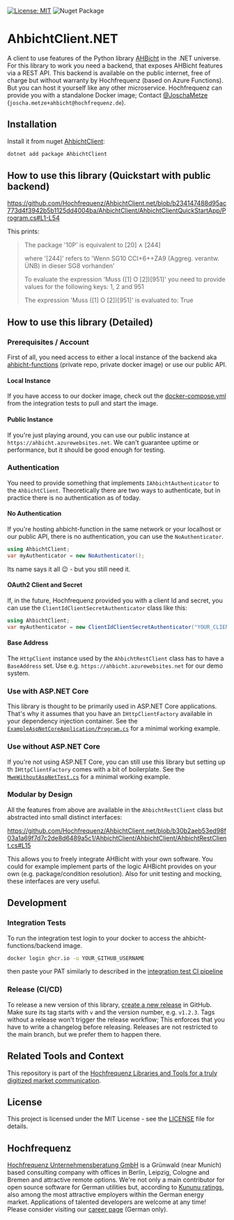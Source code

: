 [![License: MIT](https://img.shields.io/badge/License-MIT-yellow.svg)](LICENSE)
![Nuget Package](https://badgen.net/nuget/v/AhbichtClient)

# AhbichtClient.NET
A client to use features of the Python library [AHBicht](https://github.com/Hochfrequenz/ahbicht) in the .NET universe.
For this library to work you need a backend, that exposes AHBicht features via a REST API.
This backend is available on the public internet, free of charge but without warranty by Hochfrequenz (based on Azure Functions).
But you can host it yourself like any other microservice.
Hochfrequenz can provide you with a standalone Docker image; Contact [@JoschaMetze](https://github.com/joschametze) (`joscha.metze+ahbicht@hochfrequenz.de`).

## Installation

Install it from nuget [AhbichtClient](https://www.nuget.org/packages/AhbichtClient):

```bash
dotnet add package AhbichtClient
```

## How to use this library (Quickstart with public backend)

https://github.com/Hochfrequenz/AhbichtClient.net/blob/b234147488d95ac773d4f3942b5b1125dd4004ba/AhbichtClient/AhbichtClientQuickStartApp/Program.cs#L1-L54

This prints:
> The package '10P' is equivalent to [20] ∧ [244]
> 
> where '[244]' refers to 'Wenn SG10 CCI+6++ZA9 (Aggreg. verantw. ÜNB) in dieser SG8 vorhanden'
> 
> To evaluate the expression 'Muss ([1] O [2])[951]' you need to provide values for the following keys: 1, 2 and 951
> 
> The expression 'Muss ([1] O [2])[951]' is evaluated to: True

## How to use this library (Detailed)

### Prerequisites / Account
First of all, you need access to either a local instance of the backend aka [ahbicht-functions](https://github.com/Hochfrequenz/ahbicht-functions) (private repo, private docker image) or use our public API.

#### Local Instance
If you have access to our docker image, check out the [docker-compose.yml](AhbichtClient/AhbichtClient.IntegrationTest/docker-compose.yml) from the integration tests to pull and start the image.

#### Public Instance
If you're just playing around, you can use our public instance at `https://ahbicht.azurewebsites.net`.
We can't guarantee uptime or performance, but it should be good enough for testing.

### Authentication

You need to provide something that implements `IAhbichtAuthenticator` to the `AhbichtClient`.
Theoretically there are two ways to authenticate, but in practice there is no authentication as of today.

#### No Authentication

If you're hosting ahbicht-function in the same network or your localhost or our public API, there is no authentication, you can use the `NoAuthenticator`.

```csharp
using AhbichtClient;
var myAuthenticator = new NoAuthenticator();
```
Its name says it all 😉 - but you still need it.

#### OAuth2 Client and Secret
If, in the future, Hochfrequenz provided you with a client Id and secret, you can use the `ClientIdClientSecretAuthenticator` class like this:

```csharp
using AhbichtClient;
var myAuthenticator = new ClientIdClientSecretAuthenticator("YOUR_CLIENT_ID", "YOUR_CLIENT_SECRET");
```

#### Base Address
The `HttpClient` instance used by the `AhbichtRestClient` class has to have a `BaseAddress` set.
Use e.g. `https://ahbicht.azurewebsites.net` for our demo system.

### Use with ASP.NET Core
This library is thought to be  primarily used in ASP.NET Core applications.
That's why it assumes that you have an `IHttpClientFactory` available in your dependency injection container.
See the [`ExampleAspNetCoreApplication/Program.cs`](AhbichtClient/ExampleAspNetCoreApplication/Program.cs) for a minimal working example.

### Use without ASP.NET Core
If you're not using ASP.NET Core, you can still use this library but setting up th `IHttpClientFactory` comes with a bit of boilerplate.
See the [`MweWithoutAspNetTest.cs`](AhbichtClient/AhbichtClient.IntegrationTest/MweWithoutAspNetTest.cs) for a minimal working example.

### Modular by Design
All the features from above are available in the `AhbichtRestClient` class but abstracted into small distinct interfaces:

https://github.com/Hochfrequenz/AhbichtClient.net/blob/b30b2aeb53ed98f03a1a69f7d7c2de8d6489a5c1/AhbichtClient/AhbichtClient/AhbichtRestClient.cs#L15

This allows you to freely integrate AHBicht with your own software.
You could for example implement parts of the logic AHBicht provides on your own (e.g. package/condition resolution).
Also for unit testing and mocking, these interfaces are very useful.

## Development

### Integration Tests

To run the integration test login to your docker to access the ahbicht-functions/backend image.

```bash
docker login ghcr.io -u YOUR_GITHUB_USERNAME
```

then paste your PAT similarly to described in the [integration test CI pipeline](.github/workflows/integrationtests.yml)

### Release (CI/CD)

To release a new version of this library, [create a new release](https://github.com/Hochfrequenz/AhbichtClient.net/releases/new) in GitHub.
Make sure its tag starts with `v` and the version number, e.g. `v1.2.3`.
Tags without a release won't trigger the release workflow; This enforces that you have to write a changelog before releasing.
Releases are not restricted to the main branch, but we prefer them to happen there.

## Related Tools and Context
This repository is part of the [Hochfrequenz Libraries and Tools for a truly digitized market communication](https://github.com/Hochfrequenz/digital_market_communication/).

## License
This project is licensed under the MIT License - see the [LICENSE](LICENSE) file for details.

## Hochfrequenz
[Hochfrequenz Unternehmensberatung GmbH](https://www.hochfrequenz.de) is a Grünwald (near Munich) based consulting company with offices in Berlin, Leipzig, Cologne and Bremen and attractive remote options.
We're not only a main contributor for open source software for German utilities but, according to [Kununu ratings](https://www.kununu.com/de/hochfrequenz-unternehmensberatung1), also among the most attractive employers within the German energy market. Applications of talented developers are welcome at any time!
Please consider visiting our [career page](https://www.hochfrequenz.de/index.php/karriere/aktuelle-stellenausschreibungen/full-stack-entwickler) (German only).
